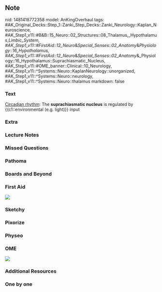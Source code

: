 ## Note
nid: 1481418772358
model: AnKingOverhaul
tags: #AK_Original_Decks::Step_1::Zanki_Step_Decks::Zanki_Neurology::Kaplan_Neuroscience, #AK_Step1_v11::#B&B::15_Neuro::02_Structures::08_Thalamus,_Hypothalamus,_Limbic_System, #AK_Step1_v11::#FirstAid::12_Neuro_&_Special_Senses::02_Anatomy_&_Physiology::16_Hypothalamus, #AK_Step1_v11::#FirstAid::12_Neuro_&_Special_Senses::02_Anatomy_&_Physiology::16_Hypothalamus::Suprachiasmatic_Nucleus, #AK_Step1_v11::#OME_banner::Clinical::10_Neurology, #AK_Step1_v11::^Systems::Neuro::KaplanNeurology::unorganized, #AK_Step1_v11::^Systems::Neuro::neurology, #AK_Step1_v11::^Systems::Neuro::thalamus
markdown: false

### Text
<div>
  <u>Circadian rhythm</u>: The <b>suprachiasmatic nucleus</b> is
  regulated by {{c1::environmental (e.g. light)}} input
</div>

### Extra


### Lecture Notes


### Missed Questions


### Pathoma


### Boards and Beyond


### First Aid
<img src="tmp_ot7OC.png">

### Sketchy


### Pixorize


### Physeo


### OME
<div class="ome-widget">
  <a href=
  "https://onlinemeded.org/spa/neurology?ref=anki"><img src="_OME_AnkiFlashcards_Topic_1.png"></a>
</div>

### Additional Resources


### One by one

